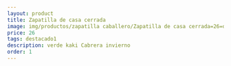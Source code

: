 ```yaml
---
layout: product
title: Zapatilla de casa cerrada
image: img/productos/zapatilla caballero/Zapatilla de casa cerrada=26=destacado1=verde kaki Cabrera invierno.webp
price: 26
tags: destacado1
description: verde kaki Cabrera invierno
order: 1
---
```


